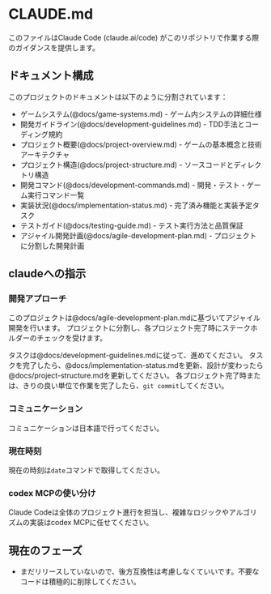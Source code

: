 # CLAUDE.md

このファイルはClaude Code (claude.ai/code) がこのリポジトリで作業する際のガイダンスを提供します。

## ドキュメント構成
このプロジェクトのドキュメントは以下のように分割されています：
- ゲームシステム(@docs/game-systems.md) - ゲーム内システムの詳細仕様
- 開発ガイドライン(@docs/development-guidelines.md) - TDD手法とコーディング規約
- プロジェクト概要(@docs/project-overview.md) - ゲームの基本概念と技術アーキテクチャ
- プロジェクト構造(@docs/project-structure.md) - ソースコードとディレクトリ構造
- 開発コマンド(@docs/development-commands.md) - 開発・テスト・ゲーム実行コマンド一覧
- 実装状況(@docs/implementation-status.md) - 完了済み機能と実装予定タスク
- テストガイド(@docs/testing-guide.md) - テスト実行方法と品質保証
- アジャイル開発計画(@docs/agile-development-plan.md) - プロジェクトに分割した開発計画

## claudeへの指示
### 開発アプローチ
このプロジェクトは@docs/agile-development-plan.mdに基づいてアジャイル開発を行います。
プロジェクトに分割し、各プロジェクト完了時にステークホルダーのチェックを受けます。

タスクは@docs/development-guidelines.mdに従って、進めてください。
タスクを完了したら、@docs/implementation-status.mdを更新、設計が変わったら@docs/project-structure.mdを更新してください。
各プロジェクト完了時または、きりの良い単位で作業を完了したら、`git commit`してください。

### コミュニケーション
コミュニケーションは日本語で行ってください。

### 現在時刻
現在の時刻は`date`コマンドで取得してください。

### codex MCPの使い分け
Claude Codeは全体のプロジェクト進行を担当し、複雑なロジックやアルゴリズムの実装はcodex MCPに任せてください。

## 現在のフェーズ
- まだリリースしていないので、後方互換性は考慮しなくていいです。不要なコードは積極的に削除してください。
